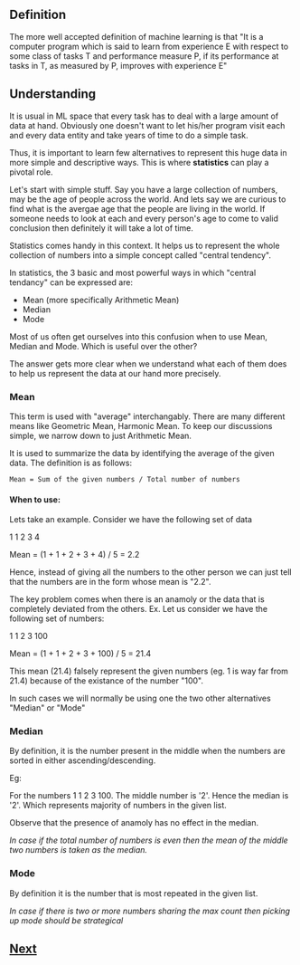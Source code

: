 ## Definition

The more well accepted definition of machine learning is that "It is a computer program which is said to learn from experience E with respect to some class of tasks T and performance measure P, if its performance at tasks in T, as measured by P, improves with experience E"

## Understanding

It is usual in ML space that every task has to deal with a large amount of data at hand. Obviously one doesn't want to let his/her program visit each and every data entity and take years of time to do a simple task.

Thus, it is important to learn few alternatives to represent this huge data in more simple and descriptive ways. This is where **statistics** can play a pivotal role.

Let's start with simple stuff. Say you have a large collection of numbers, may be the age of people across the world. And lets say we are curious to find what is the avergae age that the people are living in the world. If someone needs to look at each and every person's age to come to valid conclusion then definitely it will take a lot of time.

Statistics comes handy in this context. It helps us to represent the whole collection of numbers into a simple concept called "central tendency".

In statistics, the 3 basic and most powerful ways in which "central tendancy" can be expressed are:

* Mean (more specifically Arithmetic Mean)
* Median
* Mode

Most of us often get ourselves into this confusion when to use Mean, Median and Mode. Which is useful over the other?

The answer gets more clear when we understand what each of them does to help us represent the data at our hand more precisely.

### Mean

This term is used with "average" interchangably. There are many different means like Geometric Mean, Harmonic Mean. To keep our discussions simple, we narrow down to just Arithmetic Mean.

It is used to summarize the data by identifying the average of the given data. The definition is as follows:

```
Mean = Sum of the given numbers / Total number of numbers
```

#### When to use:
Lets take an example. Consider we have the following set of data

1 1 2 3 4

Mean = (1 + 1 + 2 + 3 + 4) / 5 = 2.2

Hence, instead of giving all the numbers to the other person we can just tell that the numbers are in the form whose mean is "2.2".

The key problem comes when there is an anamoly or the data that is completely deviated from the others. Ex. Let us consider we have the following set of numbers:

1 1 2 3 100

Mean = (1 + 1 + 2 + 3 + 100) / 5 = 21.4

This mean (21.4) falsely represent the given numbers (eg. 1 is way far from 21.4) because of the existance of the number "100". 

In such cases we will normally be using one the two other alternatives "Median" or "Mode"

### Median

By definition, it is the number present in the middle when the numbers are sorted in either ascending/descending.

Eg:

For the numbers 1 1 2 3 100. The middle number is '2'. Hence the median is '2'. Which represents majority of numbers in the given list. 

Observe that the presence of anamoly has no effect in the median.

*In case if the total number of numbers is even then the mean of the middle two numbers is taken as the median.*

### Mode

By definition it is the number that is most repeated in the given list.

*In case if there is two or more numbers sharing the max count then picking up mode should be strategical*


## [Next](https://github.com/sheikirfanbasha/MachineLearning/blob/master/Theory/02_IntroductionToML.md)
